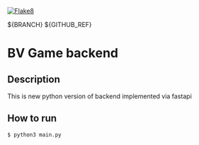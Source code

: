 [![Flake8](https://github.com/BattleVerseIo/GameBack/actions/workflows/flake8.yml/badge.svg?branch=${GITHUB_REF})](https://github.com/BattleVerseIo/GameBack/actions/workflows/flake8.yml)

${BRANCH}
${GITHUB_REF}
# BV Game backend
## Description
This is new python version of backend implemented via fastapi

## How to run  

    $ python3 main.py

